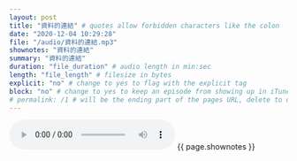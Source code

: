 ```yaml
---
layout: post
title: "資料的連結" # quotes allow forbidden characters like the colon
date: "2020-12-04 10:29:28"
file: "/audio/資料的連結.mp3"
shownotes: "資料的連結"
summary: "資料的連結"
duration: "file_duration" # audio length in min:sec
length: "file_length" # filesize in bytes
explicit: "no" # change to yes to flag with the explicit tag
block: "no" # change to yes to keep an episode from showing up in iTunes
# permalink: /1 # will be the ending part of the pages URL, delete to default to the title
---
```


<audio controls>
<source src="{{site.url}}{{site.baseurl}}{{ page.file }}" type="audio/x-mp3">
Your browser does not support the audio element.
</audio>
{{ page.shownotes }}
